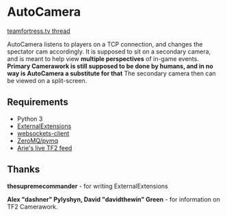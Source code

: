 AutoCamera
=========

[teamfortress.tv thread](http://teamfortress.tv/thread/24943/autocamera#426067)

AutoCamera listens to players on a TCP connection, and changes the spectator cam
accordingly. It is supposed to sit on a secondary camera, and is meant to help view
**multiple perspectives** of in-game events. **Primary Camerawork is still supposed to
be done by humans, and in no way is AutoCamera a substitute for that** The secondary
camera then can be viewed on a split-screen.

Requirements
------------

* Python 3
* [ExternalExtensions](https://github.com/fwdcp/ExternalExtensions)
* [websockets-client](https://github.com/liris/websocket-client)
* [ZeroMQ/pymq](http://zeromq.org/bindings:python)
* [Arie's live TF2 feed](https://github.com/Arie/tf2_live_stats)

Thanks
------
**thesupremecommander** - for writing ExternalExtensions

**Alex "dashner" Pylyshyn, David "davidthewin" Green** - for information on TF2 Camerawork.
